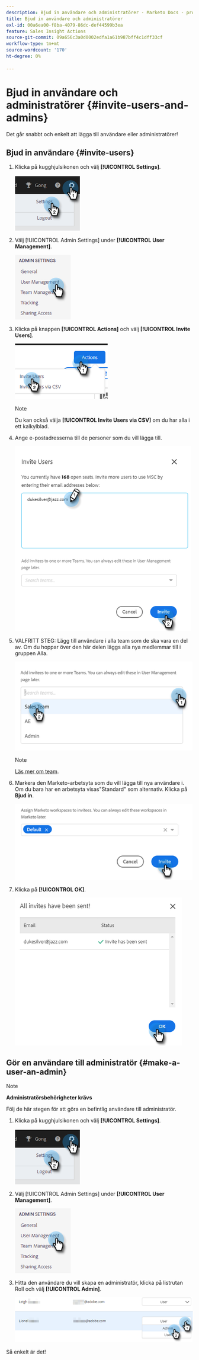 ```yaml
---
description: Bjud in användare och administratörer - Marketo Docs - produktdokumentation
title: Bjud in användare och administratörer
exl-id: 00a6ea00-f8ba-4079-86dc-def44599b3ea
feature: Sales Insight Actions
source-git-commit: 09a656c3a0d0002edfa1a61b987bff4c1dff33cf
workflow-type: tm+mt
source-wordcount: '170'
ht-degree: 0%

---
```


# Bjud in användare och administratörer {#invite-users-and-admins}

Det går snabbt och enkelt att lägga till användare eller administratörer!

## Bjud in användare {#invite-users}

1. Klicka på kugghjulsikonen och välj **[!UICONTROL Settings]**.

   ![](assets/invite-users-and-admins-1.png)

1. Välj [!UICONTROL Admin Settings] under **[!UICONTROL User Management]**.

   ![](assets/invite-users-and-admins-2.png)

1. Klicka på knappen **[!UICONTROL Actions]** och välj **[!UICONTROL Invite Users]**.

   ![](assets/invite-users-and-admins-3.png)

   >[!NOTE]
   >
   >Du kan också välja **[!UICONTROL Invite Users via CSV]** om du har alla i ett kalkylblad.

1. Ange e-postadresserna till de personer som du vill lägga till.

   ![](assets/invite-users-and-admins-4.png)

1. VALFRITT STEG: Lägg till användare i alla team som de ska vara en del av. Om du hoppar över den här delen läggs alla nya medlemmar till i gruppen Alla.

   ![](assets/invite-users-and-admins-5.png)

   >[!NOTE]
   >
   >[Läs mer om team](/help/marketo/product-docs/marketo-sales-insight/actions/admin/creating-a-team.md).

1. Markera den Marketo-arbetsyta som du vill lägga till nya användare i. Om du bara har en arbetsyta visas&quot;Standard&quot; som alternativ. Klicka på **Bjud in**.

   ![](assets/invite-users-and-admins-6.png)

1. Klicka på **[!UICONTROL OK]**.

   ![](assets/invite-users-and-admins-7.png)

## Gör en användare till administratör {#make-a-user-an-admin}

>[!NOTE]
>
>**Administratörsbehörigheter krävs**

Följ de här stegen för att göra en befintlig användare till administratör.

1. Klicka på kugghjulsikonen och välj **[!UICONTROL Settings]**.

   ![](assets/invite-users-and-admins-8.png)

1. Välj [!UICONTROL Admin Settings] under **[!UICONTROL User Management]**.

   ![](assets/invite-users-and-admins-9.png)

1. Hitta den användare du vill skapa en administratör, klicka på listrutan Roll och välj **[!UICONTROL Admin]**.

   ![](assets/invite-users-and-admins-10.png)

Så enkelt är det!

